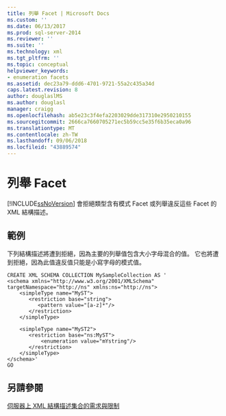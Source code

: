 ```yaml
---
title: 列舉 Facet | Microsoft Docs
ms.custom: ''
ms.date: 06/13/2017
ms.prod: sql-server-2014
ms.reviewer: ''
ms.suite: ''
ms.technology: xml
ms.tgt_pltfrm: ''
ms.topic: conceptual
helpviewer_keywords:
- enumeration facets
ms.assetid: dec23a79-ddd6-4701-9721-55a2c435a34d
caps.latest.revision: 8
author: douglaslMS
ms.author: douglasl
manager: craigg
ms.openlocfilehash: ab5e23c3f4efa2203029dde317310e2950210155
ms.sourcegitcommit: 2666ca7660705271ec5b59cc5e35f6b35eca0a96
ms.translationtype: MT
ms.contentlocale: zh-TW
ms.lasthandoff: 09/06/2018
ms.locfileid: "43889574"
---
```

# <a name="enumeration-facets"></a>列舉 Facet
  [!INCLUDE[ssNoVersion](../../includes/ssnoversion-md.md)] 會拒絕類型含有模式 Facet 或列舉違反這些 Facet 的 XML 結構描述。  
  
## <a name="example"></a>範例  
 下列結構描述將遭到拒絕，因為主要的列舉值包含大小字母混合的值。 它也將遭到拒絕，因為此值違反值只能是小寫字母的模式值。  
  
```  
CREATE XML SCHEMA COLLECTION MySampleCollection AS '  
<schema xmlns="http://www.w3.org/2001/XMLSchema" targetNamespace="http://ns" xmlns:ns="http://ns">  
    <simpleType name="MyST">  
       <restriction base="string">  
          <pattern value="[a-z]*"/>  
       </restriction>  
    </simpleType>  
  
    <simpleType name="MyST2">  
       <restriction base="ns:MyST">  
           <enumeration value="mYstring"/>  
       </restriction>  
    </simpleType>  
</schema>'  
GO  
```  
  
## <a name="see-also"></a>另請參閱  
 [伺服器上 XML 結構描述集合的需求與限制](requirements-and-limitations-for-xml-schema-collections-on-the-server.md)  
  
  
